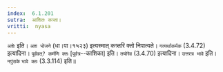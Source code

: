 ```yaml
---
index:  6.1.201
sutra:  आशितः कत्र्ता।
vritti:  nyasa
---
```


`अशेः` इति। `अश भोजने` (धा।पा।१५२३) इत्यस्मात् कत्र्तरि क्तो निपात्यते। `गत्यर्थाकर्मक` (3.4.72) इत्यादिना। `पूर्ववत्? कर्मणि क्तः` [`पूर्वत्र`--काशिका] इति। `तयोरेव` (3.4.70) इत्यादिना। `उत्तरत्र भावे` इति। `नपुंसके` `भावे क्तः` (3.3.114) इति॥
